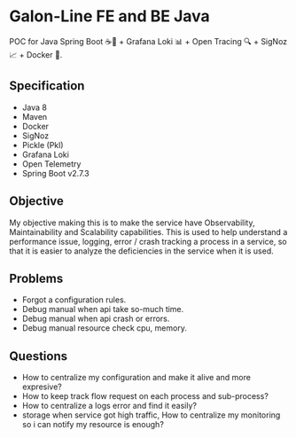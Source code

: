# Galon-Line FE and BE Java
POC for Java Spring Boot ☕🌱 + Grafana Loki 📊 + Open Tracing 🔍 + SigNoz 📈 + Docker 🐳.

## Specification
- Java 8
- Maven
- Docker
- SigNoz
- Pickle (Pkl)
- Grafana Loki
- Open Telemetry
- Spring Boot v2.7.3

## Objective
My objective making this is to make the service have Observability, Maintainability and Scalability capabilities.
This is used to help understand a performance issue, logging, error / crash tracking a process in a service, so that it is easier to analyze the deficiencies in the service when it is used.

## Problems
- Forgot a configuration rules.
- Debug manual when api take so-much time.
- Debug manual when api crash or errors.
- Debug manual resource check cpu, memory.
  
## Questions
- How to centralize my configuration and make it alive and more expresive?
- How to keep track flow request on each process and sub-process?
- How to centralize a logs error and find it easily?
- storage when service got high traffic, How to centralize my monitoring so i can notify my resource is enough?
